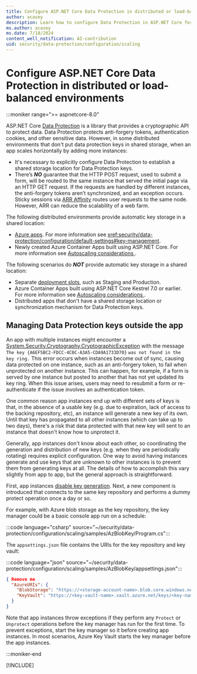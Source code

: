 ```yaml
---
title: Configure ASP.NET Core Data Protection in distributed or load-balanced environments
author: acasey
description: Learn how to configure Data Protection in ASP.NET Core for multi-instance apps.
ms.author: acasey
ms.date: 7/18/2024
content_well_notification: AI-contribution
uid: security/data-protection/configuration/scaling
---
```


# Configure ASP.NET Core Data Protection in distributed or load-balanced environments

:::moniker range=">= aspnetcore-8.0"

ASP.NET Core [Data Protection](xref:security/data-protection/introduction) is a library that provides a cryptographic API to protect data. Data Protection protects anti-forgery tokens, authentication cookies, and other sensitive data. However, in some distributed environments that don't put data protection keys in shared storage, when an app scales horizontally by adding more instances:

* It's necessary to explicitly configure Data Protection to establish a shared storage location for Data Protection keys.
* There’s ***NO*** guarantee that the HTTP POST request, used to submit a form, will be routed to the same instance that served the initial page via an HTTP GET request. If the requests are handled by different instances, the anti-forgery tokens aren’t synchronized, and an exception occurs. Sticky sessions via [ARR Affinity](/azure/app-service/manage-automatic-scaling?#how-does-arr-affinity-affect-automatic-scaling) routes user requests to the same node. However, ARR can reduce the scalability of a web farm.

The following distributed environments provide automatic key storage in a shared location:

* [Azure apps](/aspnet/core/security/data-protection/configuration/default-settings).  For more information see <xref:security/data-protection/configuration/default-settings#key-management>.
* Newly created Azure Container Apps built using ASP.NET Core. For more information see [Autoscaling considerations
](/azure/container-apps/dotnet-overview#autoscaling-considerations).

The following scenarios do ***NOT*** provide automatic key storage in a shared location:

* Separate [deployment slots](/azure/app-service/deploy-staging-slots), such as Staging and Production.
* Azure Container Apps built using ASP.NET Core Kestrel 7.0 or earlier. For more information see [Autoscaling considerations
](/azure/container-apps/dotnet-overview#autoscaling-considerations).
* Distributed apps that don't have a shared storage location or synchronization mechanism for Data Protection keys.

## Managing Data Protection keys outside the app

An app with multiple instances might encounter a [System.Security.Cryptography.CryptographicException](/dotnet/api/system.security.cryptography.cryptographicexception) with the message `The key {A6EF5BC2-FDCC-4C0C-A3A5-CDA9A1733D70}` `was not found in the key ring.` This error occurs when instances become out of sync, causing data protected on one instance, such as an anti-forgery token, to fail when unprotected on another instance. This can happen, for example, if a form is served by one instance but posted to another that has not yet updated its key ring. When this issue arises, users may need to resubmit a form or re-authenticate if the issue involves an authentication token.

One common reason app instances end up with different sets of keys is that, in the absence of a usable key (e.g. due to expiration, lack of access to the backing repository, etc), an instance will generate a new key of its own.  Until that key has propagated to all other instances (which can take up to two days), there's a risk that data protected with that new key will sent to an instance that doesn't know how to unprotect it.

Generally, app instances don't know about each other, so coordinating the generation and distribution of new keys (e.g. when they are periodically rotating) requires explicit configuration.  One way to avoid having instances generate and use keys that are unknown to other instances is to prevent them from generating keys at all.  The details of how to accomplish this vary slightly from app to app, but the general approach is straightforward.

First, app instances [disable key generation](xref:security/data-protection/configuration/overview#disableautomatickeygeneration).  Next, a new component is introduced that connects to the same key repository and performs a dummy protect operation once a day or so.

For example, with Azure blob storage as the key repository, the key manager could be a basic console app run on a schedule:

:::code language="csharp" source="~/security/data-protection/configuration/scaling/samples/AzBlobKey/Program.cs":::

The `appsettings.json` file contains the URIs for the key repository and key vault:

:::code language="json" source="~/security/data-protection/configuration/scaling/samples/AzBlobKey/appsettings.json":::

```json
{ Remove me
  "AzureURIs": {
    "BlobStorage": "https://<storage-account-name>.blob.core.windows.net/<container-name>/keys.xml",
    "KeyVault": "https://<key-vault-name>.vault.azure.net/keys/<key-name>/"
  }
}
```

Note that app instances throw exceptions if they perform any `Protect` or `Unprotect` operations before the key manager has run for the first time. To prevent exceptions, start the key manager so it before creating app instances. In most scenarios, Azure Key Vault starts the key manager before the app instances.

:::moniker-end

[!INCLUDE[](~/security/data-protection/configuration/scaling/includes/scaling7.md)]
